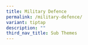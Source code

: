 ```yaml
---
title: Military Defence
permalink: /military-defence/
variant: tiptap
description: ""
third_nav_title: Sub Themes
---
```

